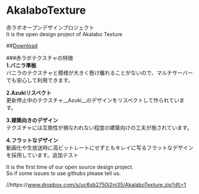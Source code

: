 # AkalaboTexture
赤ラボオープンデザインプロジェクト  
It is the open design project of Akalabo Texture  

##[Download](https://github.com/akatsuki/AkalaboTexture/releases "リリースページ")
  
###赤ラボテクスチャの特徴  
__1.バニラ準拠__  
バニラのテクスチャと模様が大きく懸け離れることがないので、マルチサーバーでも安心して利用できます。


__2.Azukiリスペクト__  
更新停止中のテクスチャ__Azuki__のデザインをリスペクトして作られています。


__3.建築向きのデザイン__  
テクスチャには互換性が損なわれない程度の建築向けの工夫が施されています。  


__4.フラットなデザイン__  
動画化や生放送時に高ビットレートにせずともキレイに写るフラットなデザインを採用しています。追加テスト  


It is the first time of our open source design project.  
So if some issues to use githubs please tell us.

//https\://www.dropbox.com/s/uc6sb2750i2ni35/AkalaboTexture.zip?dl\=1
